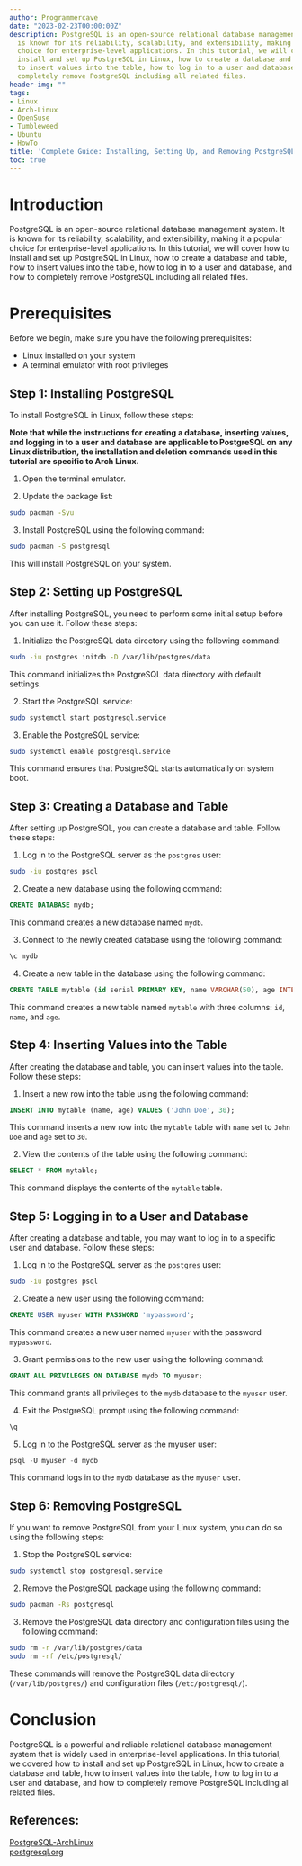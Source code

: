 ```yaml
---
author: Programmercave
date: "2023-02-23T00:00:00Z"
description: PostgreSQL is an open-source relational database management system. It
  is known for its reliability, scalability, and extensibility, making it a popular
  choice for enterprise-level applications. In this tutorial, we will cover how to
  install and set up PostgreSQL in Linux, how to create a database and table, how
  to insert values into the table, how to log in to a user and database, and how to
  completely remove PostgreSQL including all related files.
header-img: ""
tags:
- Linux
- Arch-Linux
- OpenSuse
- Tumbleweed
- Ubuntu
- HowTo
title: 'Complete Guide: Installing, Setting Up, and Removing PostgreSQL in Linux'
toc: true
---
```

# Introduction

PostgreSQL is an open-source relational database management system. It is known for its reliability, scalability, and extensibility, making it a popular choice for enterprise-level applications. In this tutorial, we will cover how to install and set up PostgreSQL in Linux, how to create a database and table, how to insert values into the table, how to log in to a user and database, and how to completely remove PostgreSQL including all related files.

# Prerequisites

Before we begin, make sure you have the following prerequisites:

- Linux installed on your system
- A terminal emulator with root privileges

## Step 1: Installing PostgreSQL

To install PostgreSQL in Linux, follow these steps:

**Note that while the instructions for creating a database, inserting values, and logging in to a user and database are applicable to PostgreSQL on any Linux distribution, the installation and deletion commands used in this tutorial are specific to Arch Linux.**

1. Open the terminal emulator.

2. Update the package list:

```bash
sudo pacman -Syu
```

3. Install PostgreSQL using the following command:

```bash
sudo pacman -S postgresql
```

This will install PostgreSQL on your system.

## Step 2: Setting up PostgreSQL


After installing PostgreSQL, you need to perform some initial setup before you can use it. Follow these steps:

1. Initialize the PostgreSQL data directory using the following command:

```bash
sudo -iu postgres initdb -D /var/lib/postgres/data
```

This command initializes the PostgreSQL data directory with default settings.

2. Start the PostgreSQL service:

```bash
sudo systemctl start postgresql.service
```

3. Enable the PostgreSQL service:

```bash
sudo systemctl enable postgresql.service
```

This command ensures that PostgreSQL starts automatically on system boot.

## Step 3: Creating a Database and Table

After setting up PostgreSQL, you can create a database and table. Follow these steps:

1. Log in to the PostgreSQL server as the `postgres` user:

```bash
sudo -iu postgres psql
```

2. Create a new database using the following command:

```sql
CREATE DATABASE mydb;
```

This command creates a new database named `mydb`.

3. Connect to the newly created database using the following command:

```sql
\c mydb
```

4. Create a new table in the database using the following command:

```sql
CREATE TABLE mytable (id serial PRIMARY KEY, name VARCHAR(50), age INTEGER);
```

This command creates a new table named `mytable` with three columns: `id`, `name`, and `age`.

## Step 4: Inserting Values into the Table

After creating the database and table, you can insert values into the table. Follow these steps:

1. Insert a new row into the table using the following command:

```sql
INSERT INTO mytable (name, age) VALUES ('John Doe', 30);
```

This command inserts a new row into the `mytable` table with `name` set to `John Doe` and `age` set to `30`.

2. View the contents of the table using the following command:

```sql
SELECT * FROM mytable;
```

This command displays the contents of the `mytable` table.

## Step 5: Logging in to a User and Database

After creating a database and table, you may want to log in to a specific user and database. Follow these steps:

1. Log in to the PostgreSQL server as the `postgres` user:

```bash
sudo -iu postgres psql
```

2. Create a new user using the following command:

```sql
CREATE USER myuser WITH PASSWORD 'mypassword';
```

This command creates a new user named `myuser` with the password `mypassword`.

3. Grant permissions to the new user using the following command:

```sql
GRANT ALL PRIVILEGES ON DATABASE mydb TO myuser;
```

This command grants all privileges to the `mydb` database to the `myuser` user.

4. Exit the PostgreSQL prompt using the following command:

```sql
\q
```

5. Log in to the PostgreSQL server as the myuser user:

```sql
psql -U myuser -d mydb
```

This command logs in to the `mydb` database as the `myuser` user.

## Step 6: Removing PostgreSQL

If you want to remove PostgreSQL from your Linux system, you can do so using the following steps:

1. Stop the PostgreSQL service:

```bash
sudo systemctl stop postgresql.service
```

2. Remove the PostgreSQL package using the following command:

```bash
sudo pacman -Rs postgresql
```

3. Remove the PostgreSQL data directory and configuration files using the following command:

```bash
sudo rm -r /var/lib/postgres/data
sudo rm -rf /etc/postgresql/
```

These commands will remove the PostgreSQL data directory (`/var/lib/postgres/`) and configuration files (`/etc/postgresql/`).

# Conclusion

PostgreSQL is a powerful and reliable relational database management system that is widely used in enterprise-level applications. In this tutorial, we covered how to install and set up PostgreSQL in Linux, how to create a database and table, how to insert values into the table, how to log in to a user and database, and how to completely remove PostgreSQL including all related files.

## References:

[PostgreSQL-ArchLinux](https://wiki.archlinux.org/title/PostgreSQL) <br>
[postgresql.org][def]

[def]: https://www.postgresql.org/